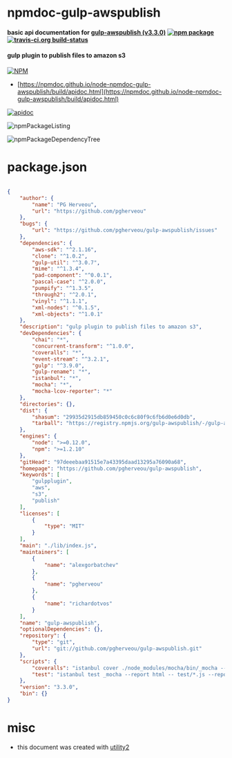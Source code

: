 # npmdoc-gulp-awspublish

#### basic api documentation for  [gulp-awspublish (v3.3.0)](https://github.com/pgherveou/gulp-awspublish)  [![npm package](https://img.shields.io/npm/v/npmdoc-gulp-awspublish.svg?style=flat-square)](https://www.npmjs.org/package/npmdoc-gulp-awspublish) [![travis-ci.org build-status](https://api.travis-ci.org/npmdoc/node-npmdoc-gulp-awspublish.svg)](https://travis-ci.org/npmdoc/node-npmdoc-gulp-awspublish)

#### gulp plugin to publish files to amazon s3

[![NPM](https://nodei.co/npm/gulp-awspublish.png?downloads=true&downloadRank=true&stars=true)](https://www.npmjs.com/package/gulp-awspublish)

- [https://npmdoc.github.io/node-npmdoc-gulp-awspublish/build/apidoc.html](https://npmdoc.github.io/node-npmdoc-gulp-awspublish/build/apidoc.html)

[![apidoc](https://npmdoc.github.io/node-npmdoc-gulp-awspublish/build/screenCapture.buildCi.browser.%252Ftmp%252Fbuild%252Fapidoc.html.png)](https://npmdoc.github.io/node-npmdoc-gulp-awspublish/build/apidoc.html)

![npmPackageListing](https://npmdoc.github.io/node-npmdoc-gulp-awspublish/build/screenCapture.npmPackageListing.svg)

![npmPackageDependencyTree](https://npmdoc.github.io/node-npmdoc-gulp-awspublish/build/screenCapture.npmPackageDependencyTree.svg)



# package.json

```json

{
    "author": {
        "name": "PG Herveou",
        "url": "https://github.com/pgherveou"
    },
    "bugs": {
        "url": "https://github.com/pgherveou/gulp-awspublish/issues"
    },
    "dependencies": {
        "aws-sdk": "^2.1.16",
        "clone": "^1.0.2",
        "gulp-util": "^3.0.7",
        "mime": "^1.3.4",
        "pad-component": "^0.0.1",
        "pascal-case": "^2.0.0",
        "pumpify": "^1.3.5",
        "through2": "^2.0.1",
        "vinyl": "^1.1.1",
        "xml-nodes": "^0.1.5",
        "xml-objects": "^1.0.1"
    },
    "description": "gulp plugin to publish files to amazon s3",
    "devDependencies": {
        "chai": "*",
        "concurrent-transform": "^1.0.0",
        "coveralls": "*",
        "event-stream": "^3.2.1",
        "gulp": "^3.9.0",
        "gulp-rename": "*",
        "istanbul": "*",
        "mocha": "*",
        "mocha-lcov-reporter": "*"
    },
    "directories": {},
    "dist": {
        "shasum": "29935d2915db859450c0c6c80f9c6fb6d0e6d0db",
        "tarball": "https://registry.npmjs.org/gulp-awspublish/-/gulp-awspublish-3.3.0.tgz"
    },
    "engines": {
        "node": ">=0.12.0",
        "npm": ">=1.2.10"
    },
    "gitHead": "97deeebaa91515e7a43395daad13295a76090a68",
    "homepage": "https://github.com/pgherveou/gulp-awspublish",
    "keywords": [
        "gulpplugin",
        "aws",
        "s3",
        "publish"
    ],
    "licenses": [
        {
            "type": "MIT"
        }
    ],
    "main": "./lib/index.js",
    "maintainers": [
        {
            "name": "alexgorbatchev"
        },
        {
            "name": "pgherveou"
        },
        {
            "name": "richardotvos"
        }
    ],
    "name": "gulp-awspublish",
    "optionalDependencies": {},
    "repository": {
        "type": "git",
        "url": "git://github.com/pgherveou/gulp-awspublish.git"
    },
    "scripts": {
        "coveralls": "istanbul cover ./node_modules/mocha/bin/_mocha --report lcovonly -- -R spec && cat ./coverage/lcov.info | ./node_modules/coveralls/bin/coveralls.js && rm -rf ./coverage",
        "test": "istanbul test _mocha --report html -- test/*.js --reporter spec"
    },
    "version": "3.3.0",
    "bin": {}
}
```



# misc
- this document was created with [utility2](https://github.com/kaizhu256/node-utility2)
